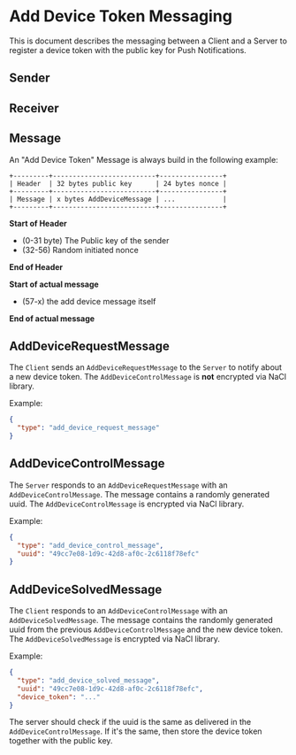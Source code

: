 # Add Device Token Messaging

This is document describes the messaging between a Client and a Server to register a device token with the public key for Push Notifications.

## Sender

## Receiver

## Message

An "Add Device Token" Message is always build in the following example:

```
+---------+--------------------------+----------------+
| Header  | 32 bytes public key      | 24 bytes nonce |
+---------+--------------------------+----------------+
| Message | x bytes AddDeviceMessage | ...            |
+---------+--------------------------+----------------+
```

**Start of Header**

- (0-31 byte) The Public key of the sender
- (32-56) Random initiated nonce

**End of Header**

**Start of actual message**

- (57-x) the add device message itself

**End of actual message**

## AddDeviceRequestMessage

The `Client` sends an `AddDeviceRequestMessage` to the `Server` to notify about a new device token.
The `AddDeviceControlMessage` is **not** encrypted via NaCl library.

Example:

```json
{
  "type": "add_device_request_message"
}
```

## AddDeviceControlMessage

The `Server` responds to an `AddDeviceRequestMessage` with an `AddDeviceControlMessage`.
The message contains a randomly generated uuid.
The `AddDeviceControlMessage` is encrypted via NaCl library.

Example:

```json
{
  "type": "add_device_control_message",
  "uuid": "49cc7e08-1d9c-42d8-af0c-2c6118f78efc"
}
```

## AddDeviceSolvedMessage

The `Client` responds to an `AddDeviceControlMessage` with an `AddDeviceSolvedMessage`.
The message contains the randomly generated uuid from the previous `AddDeviceControlMessage` and the new device token.
The `AddDeviceSolvedMessage` is encrypted via NaCl library.

Example:

```json
{
  "type": "add_device_solved_message",
  "uuid": "49cc7e08-1d9c-42d8-af0c-2c6118f78efc",
  "device_token": "..."
}
```

The server should check if the uuid is the same as delivered in the `AddDeviceControlMessage`. If it's the same, then store the device token together with the public key.
